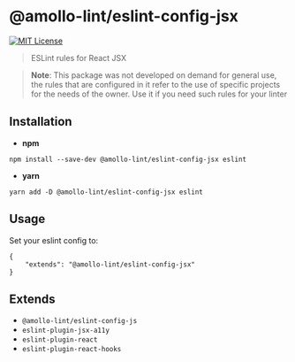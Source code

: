 # @amollo-lint/eslint-config-jsx

[![MIT License][license-image]][LICENSE]

> ESLint rules for React JSX

> **Note**: This package was not developed on demand for general use, the rules that are configured in it refer to the use of specific projects for the needs of the owner. Use it if you need such rules for your linter

## Installation
- **npm**

```
npm install --save-dev @amollo-lint/eslint-config-jsx eslint
```

- **yarn**

```
yarn add -D @amollo-lint/eslint-config-jsx eslint
```

## Usage
Set your eslint config to:

```
{
    "extends": "@amollo-lint/eslint-config-jsx"
}
```

## Extends
- `@amollo-lint/eslint-config-js`
- `eslint-plugin-jsx-a11y`
- `eslint-plugin-react`
- `eslint-plugin-react-hooks`

[license-image]: https://img.shields.io/npm/l/format-message.svg
[LICENSE]: https://github.com/format-message/format-message/blob/master/LICENSE-MIT
